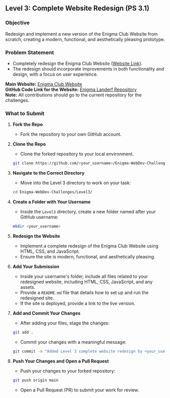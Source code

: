 ## **Level 3: Complete Website Redesign (PS 3.1)**

### Objective
Redesign and implement a new version of the Enigma Club Website from scratch, creating a modern, functional, and aesthetically pleasing prototype.

### Problem Statement
- Completely redesign the Enigma Club Website ([Website Link](https://www.mu-enigma.org/)).
- The redesign should incorporate improvements in both functionality and design, with a focus on user experience.

**Main Website:** [Enigma Club Website](https://www.mu-enigma.org/)  
**GitHub Code Link for the Website:** [Enigma Landerf Repository](https://github.com/dipyamanroy/enigma-landerf)  
**Note:** All contributions should go to the current repository for the challenges.

### What to Submit
1. **Fork the Repo**
   - Fork the repository to your own GitHub account.

2. **Clone the Repo**
   - Clone the forked repository to your local environment.
   ```bash
   git clone https://github.com/<your_username>/Enigma-WebDev-Challenges
   ```

3. **Navigate to the Correct Directory**
   - Move into the Level 3 directory to work on your task:
   ```bash
   cd Enigma-WebDev-Challenges/Level3/
   ```

4. **Create a Folder with Your Username**
   - Inside the `Level3` directory, create a new folder named after your GitHub username:
   ```bash
   mkdir <your_username>
   ```

5. **Redesign the Website**
   - Implement a complete redesign of the Enigma Club Website using HTML, CSS, and JavaScript.
   - Ensure the site is modern, functional, and aesthetically pleasing.

6. **Add Your Submission**
   - Inside your username's folder, include all files related to your redesigned website, including HTML, CSS, JavaScript, and any assets.
   - Provide a `README.md` file that details how to set up and run the redesigned site.
   - If the site is deployed, provide a link to the live version.

7. **Add and Commit Your Changes**
   - After adding your files, stage the changes:
   ```bash
   git add .
   ```
   - Commit your changes with a meaningful message:
   ```bash
   git commit -m "Added Level 3 complete website redesign by <your_username>"
   ```

8. **Push Your Changes and Open a Pull Request**
   - Push your changes to your forked repository:
   ```bash
   git push origin main
   ```
   - Open a Pull Request (PR) to submit your work for review.

